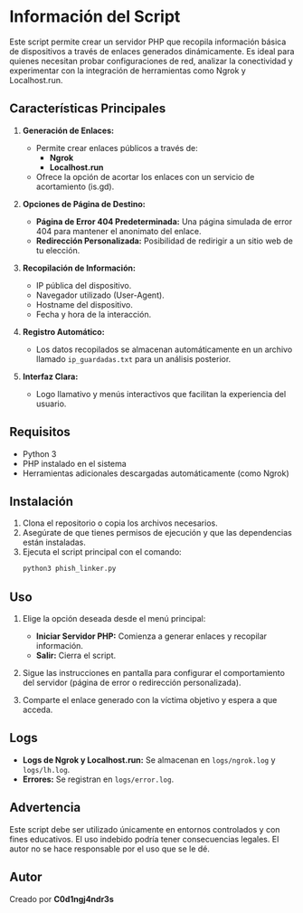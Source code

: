 
# Información del Script

Este script permite crear un servidor PHP que recopila información básica de dispositivos a través de enlaces generados dinámicamente. Es ideal para quienes necesitan probar configuraciones de red, analizar la conectividad y experimentar con la integración de herramientas como Ngrok y Localhost.run.

## Características Principales

1. **Generación de Enlaces:**
   - Permite crear enlaces públicos a través de:
     - **Ngrok**
     - **Localhost.run**
   - Ofrece la opción de acortar los enlaces con un servicio de acortamiento (is.gd).

2. **Opciones de Página de Destino:**
   - **Página de Error 404 Predeterminada:** Una página simulada de error 404 para mantener el anonimato del enlace.
   - **Redirección Personalizada:** Posibilidad de redirigir a un sitio web de tu elección.

3. **Recopilación de Información:**
   - IP pública del dispositivo.
   - Navegador utilizado (User-Agent).
   - Hostname del dispositivo.
   - Fecha y hora de la interacción.

4. **Registro Automático:**
   - Los datos recopilados se almacenan automáticamente en un archivo llamado `ip_guardadas.txt` para un análisis posterior.

5. **Interfaz Clara:**
   - Logo llamativo y menús interactivos que facilitan la experiencia del usuario.

## Requisitos

- Python 3
- PHP instalado en el sistema
- Herramientas adicionales descargadas automáticamente (como Ngrok)

## Instalación

1. Clona el repositorio o copia los archivos necesarios.
2. Asegúrate de que tienes permisos de ejecución y que las dependencias están instaladas.
3. Ejecuta el script principal con el comando:
   ```bash
   python3 phish_linker.py
   ```

## Uso

1. Elige la opción deseada desde el menú principal:
   - **Iniciar Servidor PHP:** Comienza a generar enlaces y recopilar información.
   - **Salir:** Cierra el script.

2. Sigue las instrucciones en pantalla para configurar el comportamiento del servidor (página de error o redirección personalizada).

3. Comparte el enlace generado con la víctima objetivo y espera a que acceda.

## Logs

- **Logs de Ngrok y Localhost.run:** Se almacenan en `logs/ngrok.log` y `logs/lh.log`.
- **Errores:** Se registran en `logs/error.log`.

## Advertencia

Este script debe ser utilizado únicamente en entornos controlados y con fines educativos. El uso indebido podría tener consecuencias legales. El autor no se hace responsable por el uso que se le dé.

## Autor

Creado por **C0d1ngj4ndr3s**
